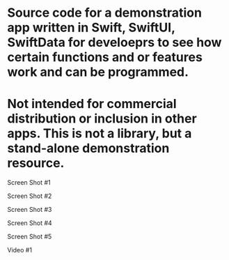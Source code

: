 # Source code for a demonstration app written in Swift, SwiftUI, SwiftData for develoeprs to see how certain functions and or features work and can be programmed.
# Not intended for commercial distribution or inclusion in other apps. This is not a library, but a stand-alone demonstration resource. 

Screen Shot #1

Screen Shot #2

Screen Shot #3

Screen Shot #4

Screen Shot #5

Video #1
